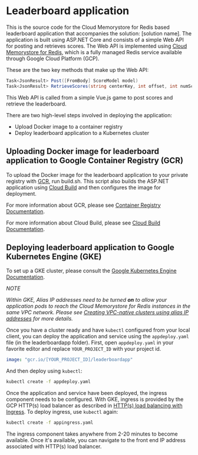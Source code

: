 # Leaderboard application

This is the source code for the Cloud Memorystore for Redis based leaderboard application that accompanies the solution: [solution name]. The application is built using ASP.NET Core and consists of a simple Web API for posting and retrieves scores. The Web API is implemented using [Cloud Memorystore for Redis](https://cloud.google.com/memorystore/), which is a fully managed Redis service available through Google Cloud Platform (GCP).

These are the two key methods that make up the Web API:

```csharp
Task<JsonResult> Post([FromBody] ScoreModel model)
Task<JsonResult> RetrieveScores(string centerKey, int offset, int numScores)
```

This Web API is called from a simple Vue.js game to post scores and retrieve the leaderboard.

There are two high-level steps involved in deploying the application:
- Upload Docker image to a container registry
- Deploy leaderboard application to a Kubernetes cluster

## Uploading Docker image for leaderboard application to Google Container Registry (GCR)

To upload the Docker image for the leaderboard application to your private registry with [GCR](https://cloud.google.com/container-registry/), run build.sh. This script also builds the ASP.NET application using [Cloud Build](https://cloud.google.com/cloud-build/) and then configures the image for deployment.

For more information about GCR, please see [Container Registry Documentation](https://cloud.google.com/container-registry/docs/).

For more information about Cloud Build, please see [Cloud Build Documentation](https://cloud.google.com/cloud-build/docs/).

## Deploying leaderboard application to Google Kubernetes Engine (GKE)

To set up a GKE cluster, please consult the [Google Kubernetes Engine Documentation](https://cloud.google.com/kubernetes-engine/docs/).


*NOTE*

*Within GKE, Alias IP addresses need to be turned **on** to allow your application pods to reach the Cloud Memorystore for Redis instances in the same VPC network. Please see [Creating VPC-native clusters using alias IP addresses](https://cloud.google.com/kubernetes-engine/docs/how-to/alias-ips) for more details.*

Once you have a cluster ready and have `kubectl` configured from your local client, you can deploy the application and service using the `appdeploy.yaml` file (in the leaderboardapp folder). First, open `appdeploy.yaml` in your favorite editor and replace `YOUR_PROJECT_ID` with your project id.

```yaml
image: "gcr.io/[YOUR_PROJECT_ID]/leaderboardapp"
```

And then deploy using `kubectl`:

```bash
kubectl create -f appdeploy.yaml
```

Once the application and service have been deployed, the ingress component needs to be configured. With GKE, ingress is provided by the GCP HTTP(s) load balancer as described in [HTTP(s) load balancing with Ingress](https://cloud.google.com/kubernetes-engine/docs/concepts/ingress). To deploy ingress, use `kubectl` again:

```bash
kubectl create -f appingress.yaml
```

The ingress component takes anywhere from 2-20 minutes to become available. Once it's available, you can navigate to the front end IP address associated with HTTP(s) load balancer.